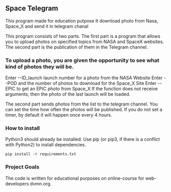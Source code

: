 ## Space Telegram

This program made for education putpose
It download photo from Nasa, Space_X and send it in telegram chanal
 
This program consists of two parts.
The first part is a program that allows you to upload photos on specified topics from NASA and SpaceX websites.
The second part is the publication of them in the Telegram channel.

### To upload a photo, you are given the opportunity to see what kind of photos they will be.

Enter --ID_launch launch number for a photo from the NASA Website
Enter --POD and the number of photos to download for the Space_X Site
Enter --EPIC to get an EPIC photo from Space_X
If the function does not receive arguments, then the photo of the last launch will be loaded.

The second part sends photos from the list to the telegram channel. You can set the time how often the photos will be published. If you do not set a timer, by default it will happen once every 4 hours.


### How to install
Python3 should already be installed.
Use pip (or pip3, if there is a conflict with Python2) to install dependencies.
    
    pip install -r requirements.txt
    
### Project Goals
The code is written for educational purposes on online-course for web-developers dvmn.org.
